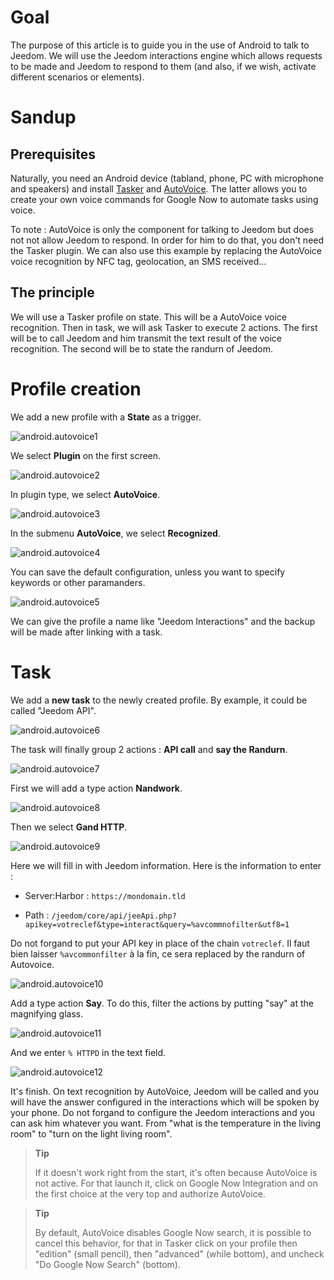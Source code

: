 Goal 
========

The purpose of this article is to guide you in the use of Android
to talk to Jeedom. We will use the Jeedom interactions engine which
allows requests to be made and Jeedom to respond to them (and also, if we
wish, activate different scenarios or elements).

Sandup 
============

Prerequisites 
-------------

Naturally, you need an Android device (tabland, phone, PC with
microphone and speakers) and install
[Tasker](https://play.google.com/store/apps/dandails?id=nand.dinglisch.android.taskerm&hl=fr)
and
[AutoVoice](https://play.google.com/store/apps/dandails?id=com.joaomgcd.autovoice&hl=fr).
The latter allows you to create your own voice commands for Google Now
to automate tasks using voice.

To note : AutoVoice is only the component for talking to Jeedom but does not
not allow Jeedom to respond. In order for him to do that, you don't need the
Tasker plugin. We can also use this example by replacing the
AutoVoice voice recognition by NFC tag, geolocation,
an SMS received…

The principle 
-----------

We will use a Tasker profile on state. This will be a
AutoVoice voice recognition. Then in task, we will ask
Tasker to execute 2 actions. The first will be to call Jeedom and him
transmit the text result of the voice recognition. The second
will be to state the randurn of Jeedom.

Profile creation 
==================

We add a new profile with a **State** as a trigger.

![android.autovoice1](images/android.autovoice1.png)

We select **Plugin** on the first screen.

![android.autovoice2](images/android.autovoice2.png)

In plugin type, we select **AutoVoice**.

![android.autovoice3](images/android.autovoice3.png)

In the submenu **AutoVoice**, we select **Recognized**.

![android.autovoice4](images/android.autovoice4.png)

You can save the default configuration, unless you want to
specify keywords or other paramanders.

![android.autovoice5](images/android.autovoice5.png)

We can give the profile a name like "Jeedom Interactions" and the
backup will be made after linking with a task.

Task 
========

We add a **new task** to the newly created profile. By
example, it could be called "Jeedom API".

![android.autovoice6](images/android.autovoice6.png)

The task will finally group 2 actions : **API call** and **say the
Randurn**.

![android.autovoice7](images/android.autovoice7.png)

First we will add a type action **Nandwork**.

![android.autovoice8](images/android.autovoice8.png)

Then we select **Gand HTTP**.

![android.autovoice9](images/android.autovoice9.png)

Here we will fill in with Jeedom information. Here is the information to
enter :

-   Server:Harbor : `https://mondomain.tld`

-   Path :
    `/jeedom/core/api/jeeApi.php?apikey=votreclef&type=interact&query=%avcommnofilter&utf8=1`

Do not forgand to put your API key in place of the chain
`votreclef`. Il faut bien laisser `%avcommonfilter` à la fin, ce sera
replaced by the randurn of Autovoice.

![android.autovoice10](images/android.autovoice10.png)

Add a type action **Say**. To do this, filter the actions by
putting "say" at the magnifying glass.

![android.autovoice11](images/android.autovoice11.png)

And we enter `% HTTPD` in the text field.

![android.autovoice12](images/android.autovoice12.png)

It's finish. On text recognition by AutoVoice, Jeedom will be
called and you will have the answer configured in the interactions which
will be spoken by your phone. Do not forgand to configure the
Jeedom interactions and you can ask him whatever you
want. From "what is the temperature in the living room" to "turn on the light
living room".

> **Tip**
>
> If it doesn't work right from the start, it's often because AutoVoice
> is not active. For that launch it, click on Google Now
> Integration and on the first choice at the very top and authorize
> AutoVoice.

> **Tip**
>
> By default, AutoVoice disables Google Now search, it is
> possible to cancel this behavior, for that in Tasker click on
> your profile then "edition" (small pencil), then "advanced" (while
> bottom), and uncheck "Do Google Now Search" (bottom).
